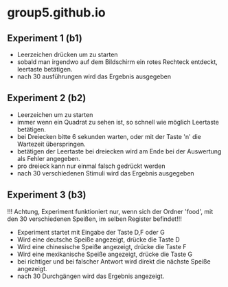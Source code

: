 # group5.github.io

## Experiment 1 (b1)

- Leerzeichen drücken um zu starten
- sobald man irgendwo auf dem Bildschirm ein rotes Rechteck entdeckt, leertaste betätigen.
- nach 30 ausführungen wird das Ergebnis ausgegeben

## Experiment 2 (b2)

- Leerzeichen um zu starten
- immer wenn ein Quadrat zu sehen ist, so schnell wie möglich Leertaste betätigen.
- bei Dreiecken bitte 6 sekunden warten, oder mit der Taste 'n' die Wartezeit überspringen.
- betätigen der Leertaste bei dreiecken wird am Ende bei der Auswertung als Fehler angegeben.
- pro dreieck kann nur einmal falsch gedrückt werden
- nach 30 verschiedenen Stimuli wird das Ergebnis ausgegeben

## Experiment 3 (b3)

!!! Achtung, Experiment funktioniert nur, wenn sich der Ordner 'food', mit den 30 verschiedenen Speißen, im selben Register befindet!!!

- Experiment startet mit Eingabe der Taste D,F oder G
- Wird eine deutsche Speiße angezeigt, drücke die Taste D
- Wird eine chinesische Speiße angezeigt, drücke die Taste F
- Wird eine mexikanische Speiße angezeigt, drücke die Taste G
- bei richtiger und bei falscher Antwort wird direkt die nächste Speiße angezeigt.
- nach 30 Durchgängen wird das Ergebnis angezeigt.
